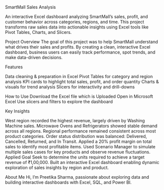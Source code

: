 SmartMall Sales Analysis 

An interactive Excel dashboard analyzing SmartMall’s sales, profit, and customer behavior across categories, regions, and time.
This project transforms raw sales data into actionable insights using Excel tools like Pivot Tables, Charts, and Slicers.

Project Overview
The goal of this project was to help SmartMall understand what drives their sales and profits. By creating a clean, interactive Excel dashboard, business users can easily track performance, spot trends, and make data-driven decisions.

Features

Data cleaning & preparation in Excel
Pivot Tables for category and region analysis
KPI cards to highlight total sales, profit, and order quantity
Charts & visuals for trend analysis
Slicers for interactivity and drill-downs

How to Use
Download the Excel file which is Uploaded 
Open in Microsoft Excel 
Use slicers and filters to explore the dashboard

Key Insights

West region recorded the highest revenue, largely driven by Washing Machine sales.
Microwave Ovens and Refrigerators showed stable demand across all regions.
Regional performance remained consistent across most product categories.
Order status distribution was balanced: Delivered, Cancelled, Returned, and In Transit.
Applied a 20% profit margin on total sales to identify most profitable items.
Used Scenario Manager to simulate multiple sales cases for key products and observe revenue fluctuations.
Applied Goal Seek to determine the units required to achieve a target revenue of ₹1,00,000.
Built an interactive Excel dashboard enabling dynamic exploration of sales insights by region and product.

About Me
Hi, I’m Preetika Sharma, passionate about exploring data and building interactive dashboards with Excel, SQL, and Power BI.
